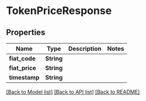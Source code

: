 # TokenPriceResponse

## Properties

Name | Type | Description | Notes
------------ | ------------- | ------------- | -------------
**fiat_code** | **String** |  | 
**fiat_price** | **String** |  | 
**timestamp** | **String** |  | 

[[Back to Model list]](../README.md#documentation-for-models) [[Back to API list]](../README.md#documentation-for-api-endpoints) [[Back to README]](../README.md)


